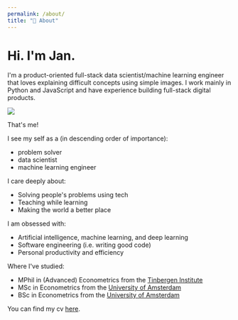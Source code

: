 ```yaml
---
permalink: /about/
title: "👨 About"
---
```


# Hi. I'm Jan.

I'm a product-oriented full-stack data scientist/machine learning engineer
that loves explaining difficult concepts using simple images. I work mainly
in Python and JavaScript and have experience building full-stack digital
products.

<img src="/assets/images/bio-photo4.jpg" style="max-height: 400px">

That's me!

I see my self as a (in descending order of importance):
- problem solver
- data scientist
- machine learning engineer

I care deeply about:
- Solving people's problems using tech
- Teaching while learning
- Making the world a better place

I am obsessed with:
- Artificial intelligence, machine learning, and deep learning
- Software engineering (i.e. writing good code)
- Personal productivity and efficiency

Where I've studied:
- MPhil in (Advanced) Econometrics from the [Tinbergen Institute](https://www.tinbergen.nl/home)
- MSc in Econometrics from the [University of Amsterdam](https://www.uva.nl/en)
- BSc in Econometrics from the [University of Amsterdam](https://www.uva.nl/en)

You can find my cv [here](assets/cv/200205_cv.pdf).
